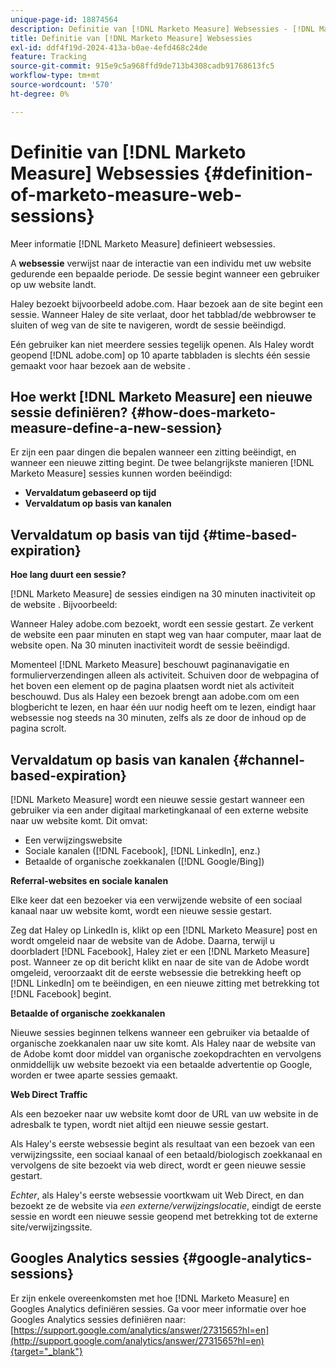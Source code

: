 ```yaml
---
unique-page-id: 18874564
description: Definitie van [!DNL Marketo Measure] Websessies - [!DNL Marketo Measure]
title: Definitie van [!DNL Marketo Measure] Websessies
exl-id: ddf4f19d-2024-413a-b0ae-4efd468c24de
feature: Tracking
source-git-commit: 915e9c5a968ffd9de713b4308cadb91768613fc5
workflow-type: tm+mt
source-wordcount: '570'
ht-degree: 0%

---
```


# Definitie van [!DNL Marketo Measure] Websessies {#definition-of-marketo-measure-web-sessions}

Meer informatie [!DNL Marketo Measure] definieert websessies.

A **websessie** verwijst naar de interactie van een individu met uw website gedurende een bepaalde periode. De sessie begint wanneer een gebruiker op uw website landt.

Haley bezoekt bijvoorbeeld adobe.com. Haar bezoek aan de site begint een sessie. Wanneer Haley de site verlaat, door het tabblad/de webbrowser te sluiten of weg van de site te navigeren, wordt de sessie beëindigd.

Eén gebruiker kan niet meerdere sessies tegelijk openen. Als Haley wordt geopend [!DNL adobe.com] op 10 aparte tabbladen is slechts één sessie gemaakt voor haar bezoek aan de website .

## Hoe werkt [!DNL Marketo Measure] een nieuwe sessie definiëren? {#how-does-marketo-measure-define-a-new-session}

Er zijn een paar dingen die bepalen wanneer een zitting beëindigt, en wanneer een nieuwe zitting begint. De twee belangrijkste manieren [!DNL Marketo Measure] sessies kunnen worden beëindigd:

* **Vervaldatum gebaseerd op tijd**
* **Vervaldatum op basis van kanalen**

## Vervaldatum op basis van tijd {#time-based-expiration}

**Hoe lang duurt een sessie?**

[!DNL Marketo Measure] de sessies eindigen na 30 minuten inactiviteit op de website . Bijvoorbeeld:

Wanneer Haley adobe.com bezoekt, wordt een sessie gestart. Ze verkent de website een paar minuten en stapt weg van haar computer, maar laat de website open. Na 30 minuten inactiviteit wordt de sessie beëindigd.

Momenteel [!DNL Marketo Measure] beschouwt paginanavigatie en formulierverzendingen alleen als activiteit. Schuiven door de webpagina of het boven een element op de pagina plaatsen wordt niet als activiteit beschouwd. Dus als Haley een bezoek brengt aan adobe.com om een blogbericht te lezen, en haar één uur nodig heeft om te lezen, eindigt haar websessie nog steeds na 30 minuten, zelfs als ze door de inhoud op de pagina scrolt.

## Vervaldatum op basis van kanalen {#channel-based-expiration}

[!DNL Marketo Measure] wordt een nieuwe sessie gestart wanneer een gebruiker via een ander digitaal marketingkanaal of een externe website naar uw website komt. Dit omvat:

* Een verwijzingswebsite
* Sociale kanalen ([!DNL Facebook], [!DNL LinkedIn], enz.)
* Betaalde of organische zoekkanalen ([!DNL Google/Bing])

**Referral-websites en sociale kanalen**

Elke keer dat een bezoeker via een verwijzende website of een sociaal kanaal naar uw website komt, wordt een nieuwe sessie gestart.

Zeg dat Haley op LinkedIn is, klikt op een [!DNL Marketo Measure] post en wordt omgeleid naar de website van de Adobe. Daarna, terwijl u doorbladert [!DNL Facebook], Haley ziet er een [!DNL Marketo Measure] post. Wanneer ze op dit bericht klikt en naar de site van de Adobe wordt omgeleid, veroorzaakt dit de eerste websessie die betrekking heeft op [!DNL LinkedIn] om te beëindigen, en een nieuwe zitting met betrekking tot [!DNL Facebook] begint.

**Betaalde of organische zoekkanalen**

Nieuwe sessies beginnen telkens wanneer een gebruiker via betaalde of organische zoekkanalen naar uw site komt. Als Haley naar de website van de Adobe komt door middel van organische zoekopdrachten en vervolgens onmiddellijk uw website bezoekt via een betaalde advertentie op Google, worden er twee aparte sessies gemaakt.

**Web Direct Traffic**

Als een bezoeker naar uw website komt door de URL van uw website in de adresbalk te typen, wordt niet altijd een nieuwe sessie gestart.

Als Haley&#39;s eerste websessie begint als resultaat van een bezoek van een verwijzingssite, een sociaal kanaal of een betaald/biologisch zoekkanaal en vervolgens de site bezoekt via web direct, wordt er geen nieuwe sessie gestart.

_Echter_, als Haley&#39;s eerste websessie voortkwam uit Web Direct, en dan bezoekt ze de website via _een externe/verwijzingslocatie_, eindigt de eerste sessie en wordt een nieuwe sessie geopend met betrekking tot de externe site/verwijzingssite.

## Googles Analytics sessies {#google-analytics-sessions}

Er zijn enkele overeenkomsten met hoe [!DNL Marketo Measure] en Googles Analytics definiëren sessies. Ga voor meer informatie over hoe Googles Analytics sessies definiëren naar: [https://support.google.com/analytics/answer/2731565?hl=en](http://support.google.com/analytics/answer/2731565?hl=en){target="_blank"}
